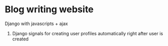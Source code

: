 # Blog writing website
Django with javascripts + ajax


1) Django signals for creating user profiles automatically right after user is created
